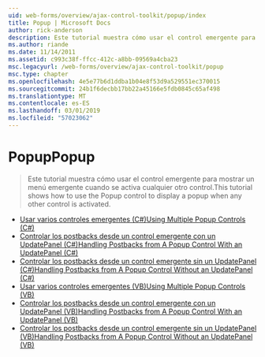 ```yaml
---
uid: web-forms/overview/ajax-control-toolkit/popup/index
title: Popup | Microsoft Docs
author: rick-anderson
description: Este tutorial muestra cómo usar el control emergente para mostrar un menú emergente cuando se activa cualquier otro control.
ms.author: riande
ms.date: 11/14/2011
ms.assetid: c993c38f-ffcc-412c-a8bb-09569a4cba23
msc.legacyurl: /web-forms/overview/ajax-control-toolkit/popup
msc.type: chapter
ms.openlocfilehash: 4e5e77b6d1ddba1b04e8f53d9a529551ec370015
ms.sourcegitcommit: 24b1f6decbb17bb22a45166e5fdb0845c65af498
ms.translationtype: MT
ms.contentlocale: es-ES
ms.lasthandoff: 03/01/2019
ms.locfileid: "57023062"
---
```

<a name="popup"></a><span data-ttu-id="cf928-103">Popup</span><span class="sxs-lookup"><span data-stu-id="cf928-103">Popup</span></span>
====================
> <span data-ttu-id="cf928-104">Este tutorial muestra cómo usar el control emergente para mostrar un menú emergente cuando se activa cualquier otro control.</span><span class="sxs-lookup"><span data-stu-id="cf928-104">This tutorial shows how to use the Popup control to display a popup when any other control is activated.</span></span>


- [<span data-ttu-id="cf928-105">Usar varios controles emergentes (C#)</span><span class="sxs-lookup"><span data-stu-id="cf928-105">Using Multiple Popup Controls (C#)</span></span>](using-multiple-popup-controls-cs.md)
- [<span data-ttu-id="cf928-106">Controlar los postbacks desde un control emergente con un UpdatePanel (C#)</span><span class="sxs-lookup"><span data-stu-id="cf928-106">Handling Postbacks from A Popup Control With an UpdatePanel (C#)</span></span>](handling-postbacks-from-a-popup-control-with-an-updatepanel-cs.md)
- [<span data-ttu-id="cf928-107">Controlar los postbacks desde un control emergente sin un UpdatePanel (C#)</span><span class="sxs-lookup"><span data-stu-id="cf928-107">Handling Postbacks from A Popup Control Without an UpdatePanel (C#)</span></span>](handling-postbacks-from-a-popup-control-without-an-updatepanel-cs.md)
- [<span data-ttu-id="cf928-108">Usar varios controles emergentes (VB)</span><span class="sxs-lookup"><span data-stu-id="cf928-108">Using Multiple Popup Controls (VB)</span></span>](using-multiple-popup-controls-vb.md)
- [<span data-ttu-id="cf928-109">Controlar los postbacks desde un control emergente con un UpdatePanel (VB)</span><span class="sxs-lookup"><span data-stu-id="cf928-109">Handling Postbacks from A Popup Control With an UpdatePanel (VB)</span></span>](handling-postbacks-from-a-popup-control-with-an-updatepanel-vb.md)
- [<span data-ttu-id="cf928-110">Controlar los postbacks desde un control emergente sin un UpdatePanel (VB)</span><span class="sxs-lookup"><span data-stu-id="cf928-110">Handling Postbacks from A Popup Control Without an UpdatePanel (VB)</span></span>](handling-postbacks-from-a-popup-control-without-an-updatepanel-vb.md)
